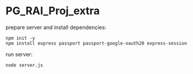# PG_RAI_Proj_extra

prepare server and install dependencies:<br>
```
npm init -y
npm install express passport passport-google-oauth20 express-session
```

run server:
```
node server.js
```